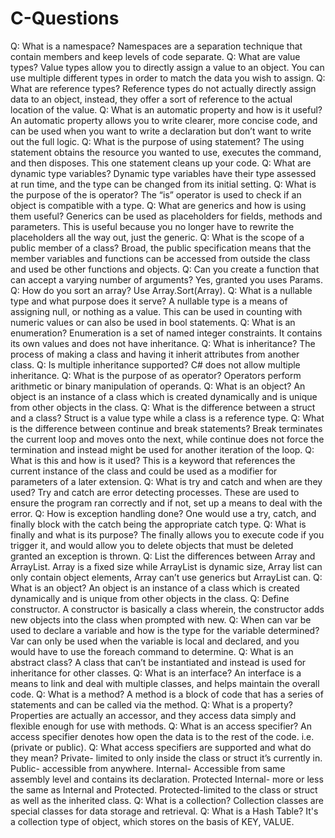 # C-Questions
Q: What is a namespace?
Namespaces are a separation technique that contain members and keep levels of code separate.
Q: What are value types?
Value types allow you to directly assign a value to an object. You can use multiple different types in order to match the data you wish to assign.
Q: What are reference types?
Reference types do not actually directly assign data to an object, instead, they offer a sort of reference to the actual location of the value.
Q: What is an automatic property and how is it useful?
An automatic property allows you to write clearer, more concise code, and can be used when you want to write a declaration but don’t want to write out the full logic.
Q: What is the purpose of using statement?
The using statement obtains the resource you wanted to use, executes the command, and then disposes. This one statement cleans up your code.
Q: What are dynamic type variables?
Dynamic type variables have their type assessed at run time, and the type can be changed from its initial setting.
Q: What is the purpose of the is operator?
The “is” operator is used to check if an object is compatible with a type.
Q: What are generics and how is using them useful?
Generics can be used as placeholders for fields, methods and parameters. This is useful because you no longer have to rewrite the placeholders all the way out, just the generic.
Q: What is the scope of a public member of a class?
Broad, the public specification means that the member variables and functions can be accessed from outside the class and used be other functions and objects.
Q: Can you create a function that can accept a varying number of arguments?
Yes, granted you uses Params.
Q: How do you sort an array?
Use Array.Sort(Array).
Q: What is a nullable type and what purpose does it serve?
A nullable type is a means of assigning null, or nothing as a value. This can be used in counting with numeric values or can also be used in bool statements.
Q: What is an enumeration?
Enumeration is a set of named integer constraints.  It contains its own values and does not have inheritance.
Q: What is inheritance?
The process of making a class and having it inherit attributes from another class. 
Q: Is multiple inheritance supported?
C# does not allow multiple inheritance.
Q: What is the purpose of as operator?
Operators perform arithmetic or binary manipulation of operands.
Q: What is an object?
An object is an instance of a class which is created dynamically and is unique from other objects in the class.
Q: What is the difference between a struct and a class?
Struct is a value type while a class is a reference type.
Q: What is the difference between continue and break statements?
Break terminates the current loop and moves onto the next, while continue does not force the termination and instead might be used for another iteration of the loop.
Q: What is this and how is it used?
This is a keyword that references the current instance of the class and could be used as a modifier for parameters of a later extension.
Q: What is try and catch and when are they used?
Try and catch are error detecting processes. These are used to ensure the program ran correctly and if not, set up a means to deal with the error.
Q: How is exception handling done?
One would use a try, catch, and finally block with the catch being the appropriate catch type.
Q: What is finally and what is its purpose?
The finally allows you to execute code if you trigger it, and would allow you to delete objects that must be deleted granted an exception is thrown.
Q: List the differences between Array and ArrayList.
Array is a fixed size while ArrayList is dynamic size, Array list can only contain object elements, Array can’t use generics but ArrayList can.
Q: What is an object?
An object is an instance of a class which is created dynamically and is unique from other objects in the class.
Q: Define constructor.
A constructor is basically a class wherein, the constructor adds new objects into the class when prompted with new.
Q: When can var be used to declare a variable and how is the type for the variable determined?
Var can only be used when the variable is local and declared, and you would have to use the foreach command to determine.
Q: What is an abstract class?
A class that can’t be instantiated and instead is used for inheritance for other classes.
Q: What is an interface?
An interface is a means to link and deal with multiple classes, and helps maintain the overall code.
Q: What is a method?
A method is a block of code that has a series of statements and can be called via the method.
Q: What is a property?
Properties are actually an accessor, and they access data simply and flexible enough for use with methods.
Q: What is an access specifier?
An access specifier denotes how open the data is to the rest of the code. i.e. (private or public).
Q: What access specifiers are supported and what do they mean?
Private- limited to only inside the class or struct it’s currently in.
Public- accessible from anywhere.
Internal- Accessible from same assembly level and contains its declaration.
Protected Internal- more or less the same as Internal and Protected. 
Protected-limited to the class or struct as well as the inherited class.
Q: What is a collection?
Collection classes are special classes for data storage and retrieval. 
Q: What is a Hash Table?
It's a collection type of object, which stores on the basis of KEY, VALUE.
